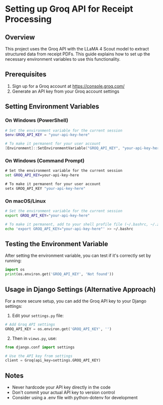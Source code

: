 # Setting up Groq API for Receipt Processing

## Overview

This project uses the Groq API with the LLaMA 4 Scout model to extract structured data from receipt PDFs. This guide explains how to set up the necessary environment variables to use this functionality.

## Prerequisites

1. Sign up for a Groq account at https://console.groq.com/
2. Generate an API key from your Groq account settings

## Setting Environment Variables

### On Windows (PowerShell)

```powershell
# Set the environment variable for the current session
$env:GROQ_API_KEY = "your-api-key-here"

# To make it permanent for your user account
[Environment]::SetEnvironmentVariable("GROQ_API_KEY", "your-api-key-here", "User")
```

### On Windows (Command Prompt)

```cmd
# Set the environment variable for the current session
set GROQ_API_KEY=your-api-key-here

# To make it permanent for your user account
setx GROQ_API_KEY "your-api-key-here"
```

### On macOS/Linux

```bash
# Set the environment variable for the current session
export GROQ_API_KEY="your-api-key-here"

# To make it permanent, add to your shell profile file (~/.bashrc, ~/.zshrc, etc.)
echo 'export GROQ_API_KEY="your-api-key-here"' >> ~/.bashrc
```

## Testing the Environment Variable

After setting the environment variable, you can test if it's correctly set by running:

```python
import os
print(os.environ.get('GROQ_API_KEY', 'Not found'))
```

## Usage in Django Settings (Alternative Approach)

For a more secure setup, you can add the Groq API key to your Django settings:

1. Edit your `settings.py` file:

```python
# Add Groq API settings
GROQ_API_KEY = os.environ.get('GROQ_API_KEY', '')
```

2. Then in `views.py`, use:

```python
from django.conf import settings

# Use the API key from settings
client = Groq(api_key=settings.GROQ_API_KEY)
```

## Notes

- Never hardcode your API key directly in the code
- Don't commit your actual API key to version control
- Consider using a .env file with python-dotenv for development
